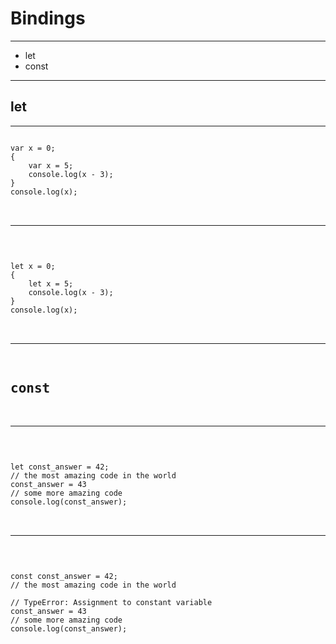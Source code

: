 # Bindings

---

* let
* const

---

## let

---

<pre>
<code class="language-javascript">
var x = 0;
{
	var x = 5;
	console.log(x - 3);
}
console.log(x);
</code
</pre>

---

<pre>
<code class="language-javascript">
let x = 0;
{
	let x = 5;
	console.log(x - 3);
}
console.log(x);
</code
</pre>

---

## const

---

<pre>
<code class="language-javascript">
let const_answer = 42;
// the most amazing code in the world
const_answer = 43
// some more amazing code
console.log(const_answer);
</code
</pre>

---

<pre>
<code class="language-javascript">
const const_answer = 42;
// the most amazing code in the world

// TypeError: Assignment to constant variable
const_answer = 43
// some more amazing code
console.log(const_answer);
</code
</pre>